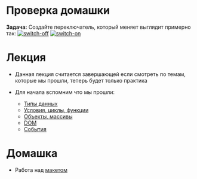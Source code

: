 

# Проверка домашки 

**Задача:** Создайте переключатель, который меняет выглядит примерно так:
<a href="https://imgbb.com/"><img src="https://i.ibb.co/p31s3Zq/switch-off.png" alt="switch-off" border="0"/></a>
<a href="https://imgbb.com/"><img src="https://i.ibb.co/5LPd21S/switch-on.png" alt="switch-on" border="0"/></a>


# Лекция

- Данная лекция считается завершающей если смотреть по темам, которые мы прошли, теперь будет только практика

- Для начала вспомним что мы прошли:

	- [Типы данных](14._Типы_данных.md)
	- [Условия, циклы, функции](15._Условия,_циклы,_функции.md)
	- [Объекты, массивы](16._Объекты,_массивы.md)
	- [DOM](17._DOM_-_Document_Object_Model.md)
	- [События](18._События.md)
# Домашка

- Работа над [макетом]()